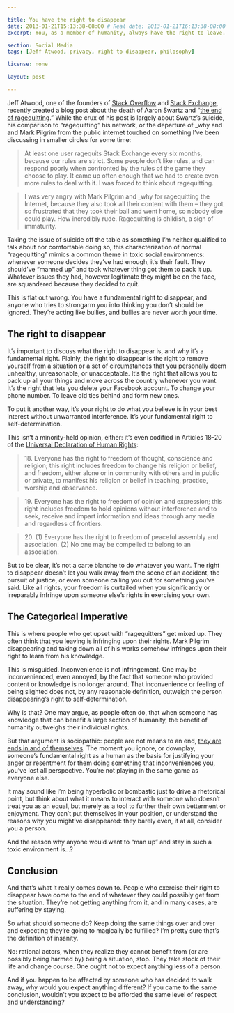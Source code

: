 ```yaml
---

title: You have the right to disappear
date: 2013-01-21T15:13:38-08:00 # Real date: 2013-01-21T16:13:38-08:00
excerpt: You, as a member of humanity, always have the right to leave. Never be afraid to “ragequit”.

section: Social Media
tags: [Jeff Atwood, privacy, right to disappear, philosophy]

license: none

layout: post

---
```


Jeff Atwood, one of the founders of [Stack Overflow][1] and [Stack Exchange][2], recently created a blog post about the death of Aaron Swartz and “[the end of ragequitting][3].” While the crux of his post is largely about Swartz’s suicide, his comparison to “ragequitting” his network, or the departure of \_why and and Mark Pilgrim from the public internet touched on something I’ve been discussing in smaller circles for some time:

> At least one user ragequits Stack Exchange every six months, because our rules are strict. Some people don’t like rules, and can respond poorly when confronted by the rules of the game they choose to play. It came up often enough that we had to create even more rules to deal with it. I was forced to think about ragequitting.

> I was very angry with Mark Pilgrim and \_why for ragequitting the Internet, because they also took all their content with them – they got so frustrated that they took their ball and went home, so nobody else could play. How incredibly rude. Ragequitting is childish, a sign of immaturity.

Taking the issue of suicide off the table as something I’m neither qualified to talk about nor comfortable doing so, this characterization of normal “ragequitting” mimics a common theme in toxic social environments: whenever someone decides they’ve had enough, it’s their fault. They should’ve “manned up” and took whatever thing got them to pack it up. Whatever issues they had, however legitimate they might be on the face, are squandered because they decided to quit.

This is flat out wrong. You have a fundamental right to disappear, and anyone who tries to strongarm you into thinking you don’t should be ignored. They’re acting like bullies, and bullies are never worth your time.

## The right to disappear

It’s important to discuss what the right to disappear is, and why it’s a fundamental right. Plainly, the right to disappear is the right to remove yourself from a situation or a set of circumstances that you personally deem unhealthy, unreasonable, or unacceptable. It’s the right that allows you to pack up all your things and move across the country whenever you want. It’s the right that lets you delete your Facebook account. To change your phone number. To leave old ties behind and form new ones.

To put it another way, it’s your right to do what you believe is in your best interest without unwarranted interference. It’s your fundamental right to self-determination.

This isn’t a minority-held opinion, either: it’s even codified in Articles 18–20 of the [Universal Declaration of Human Rights][4]:

> 18\. Everyone has the right to freedom of thought, conscience and religion; this right includes freedom to change his religion or belief, and freedom, either alone or in community with others and in public or private, to manifest his religion or belief in teaching, practice, worship and observance.

> 19\. Everyone has the right to freedom of opinion and expression; this right includes freedom to hold opinions without interference and to seek, receive and impart information and ideas through any media and regardless of frontiers.

> 20\. (1) Everyone has the right to freedom of peaceful assembly and association. (2) No one may be compelled to belong to an association.

But to be clear, it’s not a carte blanche to do whatever you want. The right to disappear doesn’t let you walk away from the scene of an accident, the pursuit of justice, or even someone calling you out for something you’ve said. Like all rights, your freedom is curtailed when you significantly or irreparably infringe upon someone else’s rights in exercising your own.

## The Categorical Imperative

This is where people who get upset with “ragequitters” get mixed up. They often think that you leaving is infringing upon their rights. Mark Pilgrim disappearing and taking down all of his works somehow infringes upon their right to learn from his knowledge.

This is misguided. Inconvenience is not infringement. One may be inconvenienced, even annoyed, by the fact that someone who provided content or knowledge is no longer around. That inconvenience or feeling of being slighted does not, by any reasonable definition, outweigh the person disappearing’s right to self-determination.

Why is that? One may argue, as people often do, that when someone has knowledge that can benefit a large section of humanity, the benefit of humanity outweighs their individual rights.

But that argument is sociopathic: people are not means to an end, [they are ends in and of themselves][5]. The moment you ignore, or downplay, someone’s fundamental right as a human as the basis for justifying your anger or resentment for them doing something that inconveniences you, you’ve lost all perspective. You’re not playing in the same game as everyone else.

It may sound like I’m being hyperbolic or bombastic just to drive a rhetorical point, but think about what it means to interact with someone who doesn’t treat you as an equal, but merely as a tool to further their own betterment or enjoyment. They can’t put themselves in your position, or understand the reasons why you might’ve disappeared: they barely even, if at all, consider you a person.

And the reason why anyone would want to “man up” and stay in such a toxic environment is…?

## Conclusion

And that’s what it really comes down to. People who exercise their right to disappear have come to the end of whatever they could possibly get from the situation. They’re not getting anything from it, and in many cases, are suffering by staying.

So what should someone do? Keep doing the same things over and over and expecting they’re going to magically be fulfilled? I’m pretty sure that’s the definition of insanity.

No: rational actors, when they realize they cannot benefit from (or are possibly being harmed by) being a situation, stop. They take stock of their life and change course. One ought not to expect anything less of a person.

And if you happen to be affected by someone who has decided to walk away, why would you expect anything different? If you came to the same conclusion, wouldn’t you expect to be afforded the same level of respect and understanding?

[1]: http://stackoverflow.com "Stack Overflow"
[2]: http://stackexchange.com "Stack Exchange"
[3]: http://www.codinghorror.com/blog/2013/01/the-end-of-ragequitting.html "The End of Ragequitting"
[4]: http://www.un.org/en/documents/udhr/index.shtml "The Universal Declaration of Human Rights"
[5]: http://en.wikipedia.org/wiki/Categorical_imperative#The_Second_Formulation "Wikipedia article on the second formulation of Kant's categorical imperative"
